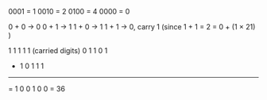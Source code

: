 
0001 = 1
0010 = 2
0100 = 4
0000 = 0

0 + 0 → 0
0 + 1 → 1
1 + 0 → 1
1 + 1 → 0, carry 1 (since 1 + 1 = 2 = 0 + (1 × 21) )

1 1 1 1 1    (carried digits)
  0 1 1 0 1
+ 1 0 1 1 1
-------------
= 1 0 0 1 0 0 = 36
